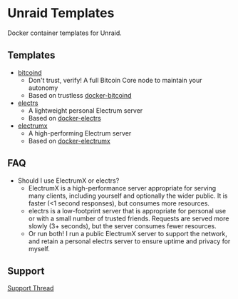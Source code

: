 # Unraid Templates
Docker container templates for Unraid.

## Templates
* [bitcoind](bitcoind.xml)
  * Don't trust, verify! A full Bitcoin Core node to maintain your autonomy
  * Based on trustless [docker-bitcoind](https://github.com/ofawx/docker-bitcoind/)
* [electrs](electrs.xml)
  * A lightweight personal Electrum server
  * Based on [docker-electrs](https://github.com/ofawx/docker-electrs/)
* [electrumx](electrumx.xml)
  * A high-performing Electrum server
  * Based on [docker-electrumx](https://github.com/ofawx/docker-electrumx/)

## FAQ
* Should I use ElectrumX or electrs?
  * ElectrumX is a high-performance server appropriate for serving many clients, including yourself and optionally the wider public. It is faster (<1 second responses), but consumes more resources.
  * electrs is a low-footprint server that is appropriate for personal use or with a small number of trusted friends. Requests are served more slowly (3+ seconds), but the server consumes fewer resources.
  * Or run both! I run a public ElectrumX server to support the network, and retain a personal electrs server to ensure uptime and privacy for myself.

## Support
[Support Thread](https://forums.unraid.net/topic/112959-support-ofawx-templates-repo/)